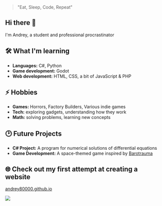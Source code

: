> "Eat, Sleep, Code, Repeat"

## Hi there 👋

I'm Andrey, a student and professional procrastinator 

## 🛠 What I'm learning
- **Languages:** C#, Python  
- **Game development:** Godot
- **Web development:** HTML, CSS, a bit of JavaScript & PHP

## ⚡ Hobbies
- **Games:** Horrors, Factory Builders, Various indie games
- **Tech:** exploring gadgets, understanding how they work
- **Math:** solving problems, learning new concepts

## 🕑 Future Projects
- **C# Project:** A program for numerical solutions of differential equations  
- **Game Development:** A space-themed game inspired by [Barotrauma](https://store.steampowered.com/app/602960/Barotrauma/)

## 🌐 Check out my first attempt at creating a website
[andrey80000.github.io](https://andrey80000.github.io/FirstNormalTry/)

![](https://i.redd.it/8zgitogefis81.gif)

